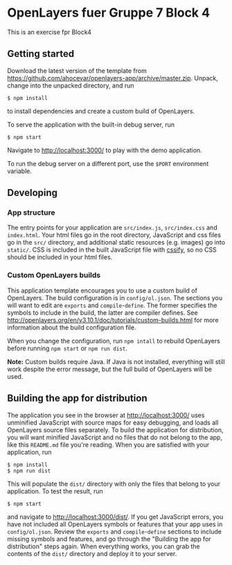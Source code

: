# OpenLayers fuer Gruppe 7 Block 4

This is an exercise fpr Block4

## Getting started

Download the latest version of the template from https://github.com/ahocevar/openlayers-app/archive/master.zip. Unpack, change into the unpacked directory, and run

```
$ npm install
```

to install dependencies and create a custom build of OpenLayers.

To serve the application with the built-in debug server, run

```
$ npm start
```

Navigate to [http://localhost:3000/](http://localhost:3000/) to play with the demo application.

To run the debug server on a different port, use the `$PORT` environment variable.

## Developing

### App structure

The entry points for your application are `src/index.js`, `src/index.css` and `index.html`. Your html files go in the root directory, JavaScript and css files go in the `src/` directory, and additional static resources (e.g. images) go into `static/`. CSS is included in the built JavaScript file with [cssify](https://www.npmjs.com/package/cssify), so no CSS should be included in your html files.

### Custom OpenLayers builds

This application template encourages you to use a custom build of OpenLayers. The build configuration is in `config/ol.json`. The sections you will want to edit are `exports` and `compile`-`define`. The former specifies the symbols to include in the build, the latter are compiler defines. See http://openlayers.org/en/v3.10.1/doc/tutorials/custom-builds.html for more information about the build configuration file.

When you change the configuration, run `npm intall` to rebuild OpenLayers before running `npm start` or `npm run dist`.

**Note:** Custom builds require Java. If Java is not installed, everything will still work despite the error message, but the full build of OpenLayers will be used.

## Building the app for distribution

The application you see in the browser at [http://localhost:3000/](http://localhost:3000/) uses unminified JavaScript with source maps for easy debugging, and loads all OpenLayers source files separately. To build the application for distribution, you will want minified JavaScript and no files that do not belong to the app, like this `README.md` file you're reading. When you are satisfied with your application, run

```
$ npm install
$ npm run dist
```

This will populate the `dist/` directory with only the files that belong to your application. To test the result, run

```
$ npm start
```

and navigate to [http://localhost:3000/dist/](http://localhost:3000/dist/). If you get JavaScript errors, you have not included all OpenLayers symbols or features that your app uses in `config/ol.json`. Review the `exports` and `compile`-`define` sections to include missing symbols and features, and go through the "Building the app for distribution" steps again. When everything works, you can grab the contents of the `dist/` directory and deploy it to your server.
